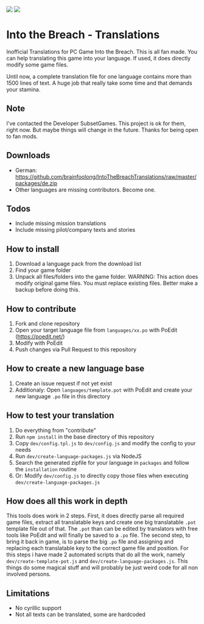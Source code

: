 ![](https://img.shields.io/badge/Game_Version-1.0.17(3--6--2018)-green.svg) 
![](https://img.shields.io/badge/DE__WorkingAlpha-72%25_Translated-orange.svg)
# Into the Breach - Translations
Inofficial Translations for PC Game Into the Breach. This is all fan made. You can help translating this game into your language. If used, it does directly modify some game files.

Until now, a complete translation file for one language contains more than 1500 lines of text. A huge job that really take some time and that demands your stamina.

## Note
I've contacted the Developer SubsetGames. This project is ok for them, right now. But maybe things will change in the future. Thanks for being open to fan mods.

## Downloads
* German: https://github.com/brainfoolong/IntoTheBreachTranslations/raw/master/packages/de.zip
* Other languages are missing contributors. Become one.

## Todos
* Include missing mission translations
* Include missing pilot/company texts and stories

## How to install
1. Download a language pack from the download list
2. Find your game folder
3. Unpack all files/folders into the game folder. WARNING: This action does modify original game files. You must replace existing files. Better make a backup before doing this.

## How to contribute

1. Fork and clone repository
2. Open your target language file from `languages/xx.po` with PoEdit (https://poedit.net/)
3. Modify with PoEdit
4. Push changes via Pull Request to this repository

## How to create a new language base

1. Create an issue request if not yet exist
2. Additionaly: Open `languages/template.pot` with PoEdit and create your new language `.po` file in this directory

## How to test your translation
1. Do everything from "contribute"
2. Run `npm install` in the base directory of this repository
3. Copy `dev/config.tpl.js` to `dev/config.js` and modify the config to your needs
4. Run `dev/create-language-packages.js` via NodeJS
5. Search the generated zipfile for your language in `packages` and follow the `installation` routine
6. Or: Modify `dev/config.js` to directly copy those files when executing `dev/create-language-packages.js`

## How does all this work in depth
This tools does work in 2 steps. First, it does directly parse all required game files, extract all translatable keys and create one big translatable `.pot` template file out of that. The `.pot` than can be edited by translators with free tools like PoEdit and will finally be saved to a `.po` file. The second step, to bring it back in game, is to parse the big `.po` file and assigning and replacing each translatable key to the correct game file and position. For this steps i have made 2 automated scripts that do all the work, namely `dev/create-template-pot.js` and `dev/create-language-packages.js`. This things do some magical stuff and will probably be just weird code for all non involved persons.

## Limitations
* No cyrillic support
* Not all texts can be translated, some are hardcoded


